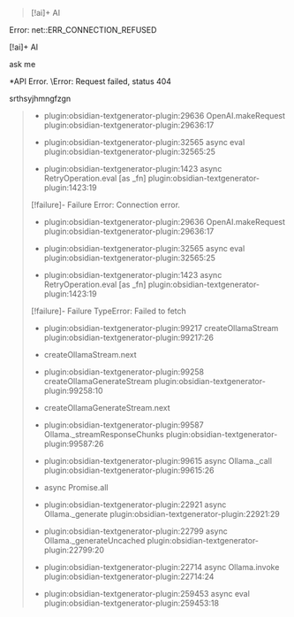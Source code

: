 

>
> [!ai]+ AI

Error: net::ERR_CONNECTION_REFUSED
>

 [!ai]+ AI

ask me 
>

*API Error. \Error: Request failed, status 404


srthsyjhmngfzgn
>


>   
>   - plugin:obsidian-textgenerator-plugin:29636 OpenAI.makeRequest
>     plugin:obsidian-textgenerator-plugin:29636:17
>   
>   - plugin:obsidian-textgenerator-plugin:32565 async eval
>     plugin:obsidian-textgenerator-plugin:32565:25
>   
>   - plugin:obsidian-textgenerator-plugin:1423 async RetryOperation.eval [as _fn]    plugin:obsidian-textgenerator-plugin:1423:19
>   
>  
> [!failure]- Failure 
>   Error: Connection error.
>   
>   - plugin:obsidian-textgenerator-plugin:29636 OpenAI.makeRequest
>     plugin:obsidian-textgenerator-plugin:29636:17
>   
>   - plugin:obsidian-textgenerator-plugin:32565 async eval
>     plugin:obsidian-textgenerator-plugin:32565:25
>   
>   - plugin:obsidian-textgenerator-plugin:1423 async RetryOperation.eval [as _fn]    plugin:obsidian-textgenerator-plugin:1423:19
>   
>  
> [!failure]- Failure 
>   TypeError: Failed to fetch
>   
>   - plugin:obsidian-textgenerator-plugin:99217 createOllamaStream
>     plugin:obsidian-textgenerator-plugin:99217:26
>   
>   - createOllamaStream.next
>   
>   - plugin:obsidian-textgenerator-plugin:99258 createOllamaGenerateStream
>     plugin:obsidian-textgenerator-plugin:99258:10
>   
>   - createOllamaGenerateStream.next
>   
>   - plugin:obsidian-textgenerator-plugin:99587 Ollama._streamResponseChunks
>     plugin:obsidian-textgenerator-plugin:99587:26
>   
>   - plugin:obsidian-textgenerator-plugin:99615 async Ollama._call
>     plugin:obsidian-textgenerator-plugin:99615:26
>   
>   - async Promise.all
>   
>   - plugin:obsidian-textgenerator-plugin:22921 async Ollama._generate
>     plugin:obsidian-textgenerator-plugin:22921:29
>   
>   - plugin:obsidian-textgenerator-plugin:22799 async Ollama._generateUncached
>     plugin:obsidian-textgenerator-plugin:22799:20
>   
>   - plugin:obsidian-textgenerator-plugin:22714 async Ollama.invoke
>     plugin:obsidian-textgenerator-plugin:22714:24
>   
>   - plugin:obsidian-textgenerator-plugin:259453 async eval
>     plugin:obsidian-textgenerator-plugin:259453:18
>   
>  
